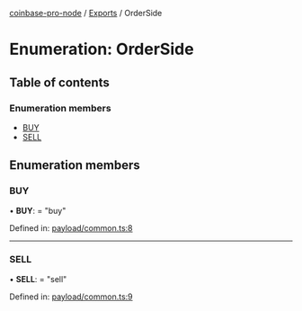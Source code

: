 [coinbase-pro-node](../README.md) / [Exports](../modules.md) / OrderSide

# Enumeration: OrderSide

## Table of contents

### Enumeration members

- [BUY](orderside.md#buy)
- [SELL](orderside.md#sell)

## Enumeration members

### BUY

• **BUY**: = "buy"

Defined in: [payload/common.ts:8](https://github.com/bennycode/coinbase-pro-node/blob/1018fbd/src/payload/common.ts#L8)

---

### SELL

• **SELL**: = "sell"

Defined in: [payload/common.ts:9](https://github.com/bennycode/coinbase-pro-node/blob/1018fbd/src/payload/common.ts#L9)
